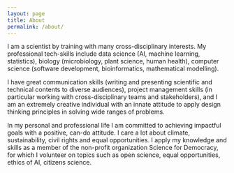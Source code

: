 ```yaml
---
layout: page
title: About
permalink: /about/
---
```


I am a scientist by training with many cross-disciplinary interests. My professional tech-skills include data science (AI, machine learning, statistics), biology (microbiology, plant science, human health), computer science (software development, bioinformatics, mathematical modelling).
  <!--
  <p><span class="image left"><img src="images/pic04.jpg" alt="" /></span></p>
  <p><span class="image right"><img src="images/pic05.jpg" alt="" /></span></p>
  -->

I have great communication skills (writing and presenting scientific and technical contents to diverse audiences), project management skills (in particular working with cross-disciplinary teams and stakeholders), and I am an extremely creative individual with an innate attitude to apply design thinking principles in solving wide ranges of problems.

In my personal and professional life I am committed to achieving impactful goals with a positive, can-do attitude. I care a lot about climate, sustainability, civil rights and equal opportunities. I apply my knowledge and skills as a member of the non-profit organization Science for Democracy, for which I volunteer on topics such as open science, equal opportunities, ethics of AI, citizens science.

